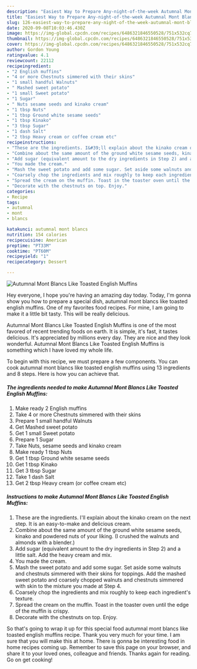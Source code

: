```yaml
---
description: "Easiest Way to Prepare Any-night-of-the-week Autumnal Mont Blancs Like Toasted English Muffins"
title: "Easiest Way to Prepare Any-night-of-the-week Autumnal Mont Blancs Like Toasted English Muffins"
slug: 126-easiest-way-to-prepare-any-night-of-the-week-autumnal-mont-blancs-like-toasted-english-muffins
date: 2020-09-08T10:03:46.430Z
image: https://img-global.cpcdn.com/recipes/6486321846550528/751x532cq70/autumnal-mont-blancs-like-toasted-english-muffins-recipe-main-photo.jpg
thumbnail: https://img-global.cpcdn.com/recipes/6486321846550528/751x532cq70/autumnal-mont-blancs-like-toasted-english-muffins-recipe-main-photo.jpg
cover: https://img-global.cpcdn.com/recipes/6486321846550528/751x532cq70/autumnal-mont-blancs-like-toasted-english-muffins-recipe-main-photo.jpg
author: Gordon Young
ratingvalue: 4.1
reviewcount: 22112
recipeingredient:
- "2 English muffins"
- "4 or more Chestnuts simmered with their skins"
- "1 small handful Walnuts"
- " Mashed sweet potato"
- "1 small Sweet potato"
- "1 Sugar"
- " Nuts sesame seeds and kinako cream"
- "1 tbsp Nuts"
- "1 tbsp Ground white sesame seeds"
- "1 tbsp Kinako"
- "3 tbsp Sugar"
- "1 dash Salt"
- "2 tbsp Heavy cream or coffee cream etc"
recipeinstructions:
- "These are the ingredients. I&#39;ll explain about the kinako cream on the next step. It is an easy-to-make and delicious cream."
- "Combine about the same amount of the ground white sesame seeds, kinako and powdered nuts of your liking. (I crushed the walnuts and almonds with a blender.)"
- "Add sugar (equivalent amount to the dry ingredients in Step 2) and a little salt. Add the heavy cream and mix."
- "You made the cream."
- "Mash the sweet potato and add some sugar. Set aside some walnuts and chestnuts simmered with their skins for toppings. Add the mashed sweet potato and coarsely chopped walnuts and chestnuts simmered with skin to the mixture you made at Step 4."
- "Coarsely chop the ingredients and mix roughly to keep each ingredient&#39;s texture."
- "Spread the cream on the muffin. Toast in the toaster oven until the edge of the muffin is crispy."
- "Decorate with the chestnuts on top. Enjoy."
categories:
- Recipe
tags:
- autumnal
- mont
- blancs

katakunci: autumnal mont blancs 
nutrition: 154 calories
recipecuisine: American
preptime: "PT33M"
cooktime: "PT60M"
recipeyield: "1"
recipecategory: Dessert

---
```



![Autumnal Mont Blancs Like Toasted English Muffins](https://img-global.cpcdn.com/recipes/6486321846550528/751x532cq70/autumnal-mont-blancs-like-toasted-english-muffins-recipe-main-photo.jpg)

Hey everyone, I hope you're having an amazing day today. Today, I'm gonna show you how to prepare a special dish, autumnal mont blancs like toasted english muffins. One of my favorites food recipes. For mine, I am going to make it a little bit tasty. This will be really delicious.

Autumnal Mont Blancs Like Toasted English Muffins is one of the most favored of recent trending foods on earth. It is simple, it's fast, it tastes delicious. It's appreciated by millions every day. They are nice and they look wonderful. Autumnal Mont Blancs Like Toasted English Muffins is something which I have loved my whole life.




To begin with this recipe, we must prepare a few components. You can cook autumnal mont blancs like toasted english muffins using 13 ingredients and 8 steps. Here is how you can achieve that.

<!--inarticleads1-->

##### The ingredients needed to make Autumnal Mont Blancs Like Toasted English Muffins:

1. Make ready 2 English muffins
1. Take 4 or more Chestnuts simmered with their skins
1. Prepare 1 small handful Walnuts
1. Get  Mashed sweet potato
1. Get 1 small Sweet potato
1. Prepare 1 Sugar
1. Take  Nuts, sesame seeds and kinako cream
1. Make ready 1 tbsp Nuts
1. Get 1 tbsp Ground white sesame seeds
1. Get 1 tbsp Kinako
1. Get 3 tbsp Sugar
1. Take 1 dash Salt
1. Get 2 tbsp Heavy cream (or coffee cream etc)




<!--inarticleads2-->

##### Instructions to make Autumnal Mont Blancs Like Toasted English Muffins:

1. These are the ingredients. I&#39;ll explain about the kinako cream on the next step. It is an easy-to-make and delicious cream.
1. Combine about the same amount of the ground white sesame seeds, kinako and powdered nuts of your liking. (I crushed the walnuts and almonds with a blender.)
1. Add sugar (equivalent amount to the dry ingredients in Step 2) and a little salt. Add the heavy cream and mix.
1. You made the cream.
1. Mash the sweet potato and add some sugar. Set aside some walnuts and chestnuts simmered with their skins for toppings. Add the mashed sweet potato and coarsely chopped walnuts and chestnuts simmered with skin to the mixture you made at Step 4.
1. Coarsely chop the ingredients and mix roughly to keep each ingredient&#39;s texture.
1. Spread the cream on the muffin. Toast in the toaster oven until the edge of the muffin is crispy.
1. Decorate with the chestnuts on top. Enjoy.




So that's going to wrap it up for this special food autumnal mont blancs like toasted english muffins recipe. Thank you very much for your time. I am sure that you will make this at home. There is gonna be interesting food in home recipes coming up. Remember to save this page on your browser, and share it to your loved ones, colleague and friends. Thanks again for reading. Go on get cooking!
